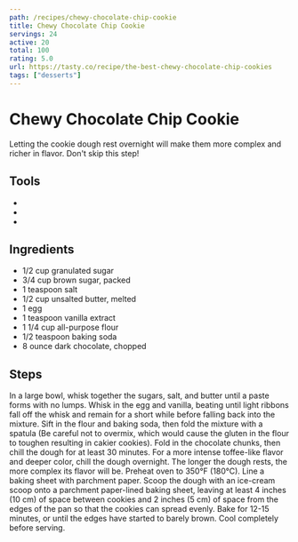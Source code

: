 ```yaml
---
path: /recipes/chewy-chocolate-chip-cookie
title: Chewy Chocolate Chip Cookie
servings: 24
active: 20
total: 100
rating: 5.0
url: https://tasty.co/recipe/the-best-chewy-chocolate-chip-cookies
tags: ["desserts"]
---
```


# Chewy Chocolate Chip Cookie

Letting the cookie dough rest overnight will make them more complex and richer in flavor. Don't skip this step!

## Tools

*
*
*

## Ingredients

* 1/2 cup granulated sugar
* 3/4 cup brown sugar, packed
* 1 teaspoon salt
* 1/2 cup unsalted butter, melted
* 1 egg
* 1 teaspoon vanilla extract
* 1 1/4 cup all-purpose flour
* 1/2 teaspoon baking soda
* 8 ounce dark chocolate, chopped

## Steps

In a large bowl, whisk together the sugars, salt, and butter until a paste forms with no lumps.
Whisk in the egg and vanilla, beating until light ribbons fall off the whisk and remain for a short while before falling back into the mixture.
Sift in the flour and baking soda, then fold the mixture with a spatula (Be careful not to overmix, which would cause the gluten in the flour to toughen resulting in cakier cookies).
Fold in the chocolate chunks, then chill the dough for at least 30 minutes. For a more intense toffee-like flavor and deeper color, chill the dough overnight. The longer the dough rests, the more complex its flavor will be.
Preheat oven to 350°F (180°C). Line a baking sheet with parchment paper.
Scoop the dough with an ice-cream scoop onto a parchment paper-lined baking sheet, leaving at least 4 inches (10 cm) of space between cookies and 2 inches (5 cm) of space from the edges of the pan so that the cookies can spread evenly.
Bake for 12-15 minutes, or until the edges have started to barely brown.
Cool completely before serving.
